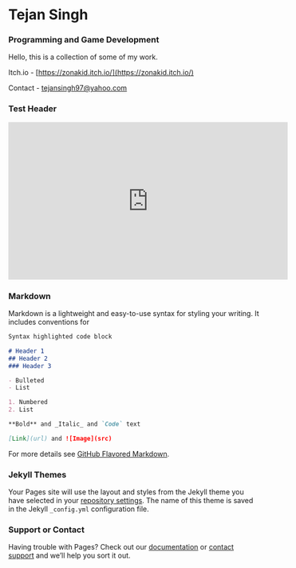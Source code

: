 # Tejan Singh
### Programming and Game Development

Hello, this is a collection of some of my work.

Itch.io - [https://zonakid.itch.io/](https://zonakid.itch.io/)

Contact - [tejansingh97@yahoo.com](tejansingh97@yahoo.com)

### Test Header
<iframe width="560" height="315" src="https://www.youtube.com/embed/czcjEKwITvI" frameborder="0" allow="accelerometer; autoplay; encrypted-media; gyroscope; picture-in-picture" allowfullscreen></iframe>

### Markdown

Markdown is a lightweight and easy-to-use syntax for styling your writing. It includes conventions for

```markdown
Syntax highlighted code block

# Header 1
## Header 2
### Header 3

- Bulleted
- List

1. Numbered
2. List

**Bold** and _Italic_ and `Code` text

[Link](url) and ![Image](src)
```

For more details see [GitHub Flavored Markdown](https://guides.github.com/features/mastering-markdown/).

### Jekyll Themes

Your Pages site will use the layout and styles from the Jekyll theme you have selected in your [repository settings](https://github.com/TejanSingh/TejanSingh.github.io/settings). The name of this theme is saved in the Jekyll `_config.yml` configuration file.

### Support or Contact

Having trouble with Pages? Check out our [documentation](https://help.github.com/categories/github-pages-basics/) or [contact support](https://github.com/contact) and we’ll help you sort it out.

